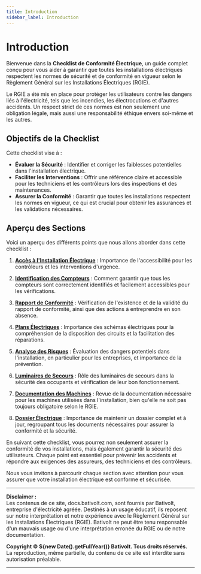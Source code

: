 ```yaml
---
title: Introduction
sidebar_label: Introduction
---
```


# Introduction

Bienvenue dans la **Checklist de Conformité Électrique**, un guide complet conçu pour vous aider à garantir que toutes les installations électriques respectent les normes de sécurité et de conformité en vigueur selon le Règlement Général sur les Installations Électriques (RGIE). 

Le RGIE a été mis en place pour protéger les utilisateurs contre les dangers liés à l'électricité, tels que les incendies, les électrocutions et d'autres accidents. Un respect strict de ces normes est non seulement une obligation légale, mais aussi une responsabilité éthique envers soi-même et les autres.

## Objectifs de la Checklist

Cette checklist vise à :
- **Évaluer la Sécurité** : Identifier et corriger les faiblesses potentielles dans l'installation électrique.
- **Faciliter les Interventions** : Offrir une référence claire et accessible pour les techniciens et les contrôleurs lors des inspections et des maintenances.
- **Assurer la Conformité** : Garantir que toutes les installations respectent les normes en vigueur, ce qui est crucial pour obtenir les assurances et les validations nécessaires.

## Aperçu des Sections

Voici un aperçu des différents points que nous allons aborder dans cette checklist :

1. [**Accès à l'Installation Électrique**](https://docs.bativolt.com/docs/checklist/acces-installation) : Importance de l'accessibilité pour les contrôleurs et les interventions d'urgence.
   
2. [**Identification des Compteurs**](https://docs.bativolt.com/docs/checklist/identification-compteurs) : Comment garantir que tous les compteurs sont correctement identifiés et facilement accessibles pour les vérifications.

3. [**Rapport de Conformité**](https://docs.bativolt.com/docs/checklist/rapport-conformite) : Vérification de l'existence et de la validité du rapport de conformité, ainsi que des actions à entreprendre en son absence.

4. [**Plans Électriques**](https://docs.bativolt.com/docs/checklist/plans-schemas-electriques) : Importance des schémas électriques pour la compréhension de la disposition des circuits et la facilitation des réparations.

5. [**Analyse des Risques**](https://docs.bativolt.com/docs/checklist/analyse-risques) : Évaluation des dangers potentiels dans l'installation, en particulier pour les entreprises, et importance de la prévention.

6. [**Luminaires de Secours**](https://docs.bativolt.com/docs/checklist/identification-compteurs) : Rôle des luminaires de secours dans la sécurité des occupants et vérification de leur bon fonctionnement.

7. [**Documentation des Machines**](https://docs.bativolt.com/docs/checklist/documentation-machines) : Revue de la documentation nécessaire pour les machines utilisées dans l'installation, bien qu'elle ne soit pas toujours obligatoire selon le RGIE.

8. [**Dossier Électrique**](https://docs.bativolt.com/docs/checklist/dossier-electrique) : Importance de maintenir un dossier complet et à jour, regroupant tous les documents nécessaires pour assurer la conformité et la sécurité.

En suivant cette checklist, vous pourrez non seulement assurer la conformité de vos installations, mais également garantir la sécurité des utilisateurs. Chaque point est essentiel pour prévenir les accidents et répondre aux exigences des assureurs, des techniciens et des contrôleurs. 

Nous vous invitons à parcourir chaque section avec attention pour vous assurer que votre installation électrique est conforme et sécurisée.

---

**Disclaimer :**  
Les contenus de ce site, docs.bativolt.com, sont fournis par Bativolt, entreprise d'électricité agréée. Destinés à un usage éducatif, ils reposent sur notre interprétation et notre expérience avec le Règlement Général sur les Installations Électriques (RGIE). Bativolt ne peut être tenu responsable d'un mauvais usage ou d'une interprétation erronée du RGIE ou de notre documentation.

**Copyright © ${new Date().getFullYear()} Bativolt. Tous droits réservés.**  
La reproduction, même partielle, du contenu de ce site est interdite sans autorisation préalable.

---
